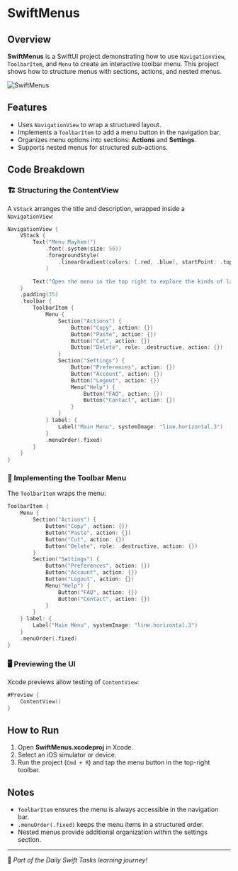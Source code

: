 # SwiftMenus

## Overview
**SwiftMenus** is a SwiftUI project demonstrating how to use `NavigationView`, `ToolbarItem`, and `Menu` to create an interactive toolbar menu. This project shows how to structure menus with sections, actions, and nested menus.

![SwiftMenus](https://github.com/user-attachments/assets/0e7ffdef-99ff-4ba3-abdc-2edcd9626a77)

## Features
- Uses `NavigationView` to wrap a structured layout.
- Implements a `ToolbarItem` to add a menu button in the navigation bar.
- Organizes menu options into sections: **Actions** and **Settings**.
- Supports nested menus for structured sub-actions.

## Code Breakdown

### 🏗️ Structuring the ContentView
A `VStack` arranges the title and description, wrapped inside a `NavigationView`:

```swift
NavigationView {
    VStack {
        Text("Menu Mayhem!")
            .font(.system(size: 50))
            .foregroundStyle(
                .linearGradient(colors: [.red, .blue], startPoint: .top, endPoint: .bottom)
            )

        Text("Open the menu in the top right to explore the kinds of layouts you can make with SwiftUI Menus")
    }
    .padding(35)
    .toolbar {
        ToolbarItem {
            Menu {
                Section("Actions") {
                    Button("Copy", action: {})
                    Button("Paste", action: {})
                    Button("Cut", action: {})
                    Button("Delete", role: .destructive, action: {})
                }
                Section("Settings") {
                    Button("Preferences", action: {})
                    Button("Account", action: {})
                    Button("Logout", action: {})
                    Menu("Help") {
                        Button("FAQ", action: {})
                        Button("Contact", action: {})
                    }
                }
            } label: {
                Label("Main Menu", systemImage: "line.horizontal.3")
            }
            .menuOrder(.fixed)
        }
    }
}
```

### 📌 Implementing the Toolbar Menu
The `ToolbarItem` wraps the menu:

```swift
ToolbarItem {
    Menu {
        Section("Actions") {
            Button("Copy", action: {})
            Button("Paste", action: {})
            Button("Cut", action: {})
            Button("Delete", role: .destructive, action: {})
        }
        Section("Settings") {
            Button("Preferences", action: {})
            Button("Account", action: {})
            Button("Logout", action: {})
            Menu("Help") {
                Button("FAQ", action: {})
                Button("Contact", action: {})
            }
        }
    } label: {
        Label("Main Menu", systemImage: "line.horizontal.3")
    }
    .menuOrder(.fixed)
}
```

### 🖥️ Previewing the UI
Xcode previews allow testing of `ContentView`:

```swift
#Preview {
    ContentView()
}
```

## How to Run
1. Open **SwiftMenus.xcodeproj** in Xcode.
2. Select an iOS simulator or device.
3. Run the project (`Cmd + R`) and tap the menu button in the top-right toolbar.

## Notes
- `ToolbarItem` ensures the menu is always accessible in the navigation bar.
- `.menuOrder(.fixed)` keeps the menu items in a structured order.
- Nested menus provide additional organization within the settings section.

---
🚀 *Part of the Daily Swift Tasks learning journey!*

